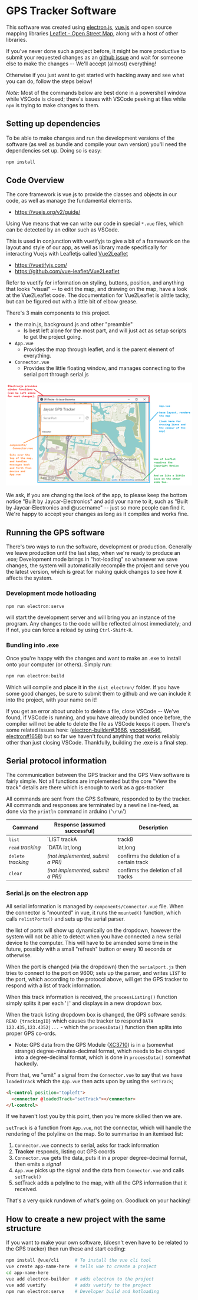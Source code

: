 # GPS Tracker Software

This software was created using [electron.js](https://www.electronjs.org/), [vue.js](https://vuejs.org/) and open source mapping libraries [Leaflet - Open Street Map](https://leafletjs.com/), along with a host of other libraries.

If you've never done such a project before, it might be more productive to submit your requested changes as an [github issue](https://github.com/Jaycar-Electronics/GPS-Tracker/issues) and wait for someone else to make the changes -- We'll accept (almost) everything!

Otherwise if you just want to get started with hacking away and see what you can do, follow the steps below!

_Note:_ Most of the commands below are best done in a powershell window while VSCode is closed; there's issues with VSCode peeking at files while `npm` is trying to make changes to them.

## Setting up dependencies

To be able to make changes and run the development versions of the software (as well as bundle and compile your own version) you'll need the dependencies set up. Doing so is easy:

```powershell
npm install
```

## Code Overview

The core framework is vue.js to provide the classes and objects in our code, as well as manage the fundamental elements.

- <https://vuejs.org/v2/guide/>

Using Vue means that we can write our code in special `*.vue` files, which can be detected by an editor such as VSCode.

This is used in conjunction with vuetifyjs to give a bit of a framework on the layout and style of our app, as well as library made specifically for interacting Vuejs with Leafletjs called [Vue2Leaflet](https://github.com/vue-leaflet/Vue2Leaflet)

- <https://vuetifyjs.com/>
- <https://github.com/vue-leaflet/Vue2Leaflet>

Refer to vuetify for information on styling, buttons, position, and anything that looks "visual" -- to edit the map, and drawing on the map, have a look at the Vue2Leaflet code. The documentation for Vue2Leaflet is alittle tacky, but can be figured out with a little bit of elbow grease.

There's 3 main components to this project.

- the main.js, background.js and other "preamble"
  - Is best left alone for the most part, and will just act as setup scripts to get the project going.
- `App.vue`
  - Provides the map through leaflet, and is the parent element of everything.
- `Connector.vue`
  - Provides the little floating window, and manages connecting to the serial port through serial.js

![screen layout](../images/software/window-explained.png)

We ask, if you are changing the look of the app, to please keep the bottom notice "Built by Jaycar-Electronics" and add your name to it, such as "Built by Jaycar-Electronics and @username" -- just so more people can find it. We're happy to accept your changes as long as it compiles and works fine.

## Running the GPS software

There's two ways to run the software, development or production. Generally we leave production until the last step, when we're ready to produce an .exe; Development mode brings in "hot-loading" so whenever we save changes, the system will automatically recompile the project and serve you the latest version, which is great for making quick changes to see how it affects the system.

### Development mode hotloading

```powershell
npm run electron:serve
```

will start the development server and will bring you an instance of the program. Any changes to the code will be reflected almost immediately; and if not, you can force a reload by using `Ctrl-Shift-R`.

### Bundling into .exe

Once you're happy with the changes and want to make an .exe to install onto your computer (or others). Simply run:

```powershell
npm run electron:build
```

Which will compile and place it in the `dist_electron/` folder. If you have some good changes, be sure to submit them to github and we can include it into the project, with your name on it!

If you get an error about unable to delete a file, close VSCode -- We've found, if VSCode is running, and you have already bundled once before, the compiler will not be able to delete the file as VSCode keeps it open. There's some related issues here: ([electron-builder#3666](https://github.com/electron-userland/electron-builder/issues/3666), [vscode#646](https://github.com/microsoft/vscode/issues/646), [electron#1658](https://github.com/electron/electron/issues/1658)) but so far we haven't found anything that works reliably other than just closing VSCode. Thankfully, building the .exe is a final step.

## Serial protocol information

The communication between the GPS tracker and the GPS View software is fairly simple. Not all functions are implemented but the core "View the track" details are there which is enough to work as a gps-tracker

All commands are sent from the GPS Software, responded to by the tracker.
All commands and responses are terminated by a newline line-feed, as done via the `println` command in arduino ('`\r\n`')

| Command             | Response (assumed successful)     | Description                                                                 |
| ------------------- | --------------------------------- | --------------------------------------------------------------------------- |
| `list`              | `LIST trackA|trackB|trackC|...|`  | returns a list of information that the GPS tracker has on SD card           |
| `read` _tracking_   | `DATA lat,long|lat,long|...|`     | returns a list of the GPS coords, taken from each interval (20s by default) |
| `delete` _tracking_ | _(not implemented, submit a PR!)_ | confirms the deletion of a certain track                                    |
| `clear`             | _(not implemented, submit a PR!)_ | confirms the deletion of all tracks                                         |

### Serial.js on the electron app

All serial information is managed by `components/Connector.vue` file. When the connector is "mounted" in vue, it runs the `mounted()` function, which calls `relistPorts()` and sets up the serial parser.

the list of ports will show up dynamically on the dropdown, however the system will not be able to detect when you have connected a new serial device to the computer. This will have to be amended some time in the future, possibly with a small "refresh" button or every 10 seconds or otherwise.

When the port is changed (via the dropdown) then the `serialport.js` then tries to connect to the port on 9600; sets up the parser, and writes `LIST` to the port, which according to the protocol above, will get the GPS tracker to respond with a list of track information.

When this track information is received, the `processListing()` function simply splits it per each '`|`' and displays in a new dropdown box.

When the track listing dropdown box is changed, the GPS software sends: `READ {trackingID}` which causes the tracker to respond `DATA 123.435,123.4352|...` - which the `processData()` function then splits into proper GPS co-ords.

- Note: GPS data from the GPS Module ([XC3710](https://jaycar.com.au/p/XC3710)) is in a (somewhat strange) degree-minutes-decimal format, which needs to be changed into a degree-decimal format, which is done in `processData()` somewhat hackedly.

From that, we "emit" a signal from the `Connector.vue` to say that we have `loadedTrack` which the `App.vue` then acts upon by using the `setTrack`;

```html
<l-control position="topleft">
  <connector @loadedTrack="setTrack"></connector>
</l-control>
```

If we haven't lost you by this point, then you're more skilled then we are.

`setTrack` is a function from `App.vue`, not the connector, which will handle the rendering of the polyline on the map. So to summarise in an itemised list:

1. `Connector.vue` connects to serial, asks for track information
2. **Tracker** responds, listing out GPS coords
3. `Connector.vue` gets the data, puts it in a proper degree-decimal format, then emits a _signal_
4. `App.vue` picks up the signal and the data from `Connector.vue` and calls `setTrack()`
5. setTrack adds a polyline to the map, with all the GPS information that it received.

That's a very quick rundown of what's going on. Goodluck on your hacking!

## How to create a new project with the same structure

If you want to make your own software, (doesn't even have to be related to the GPS tracker) then run these and start coding:

```sh
npm install @vue/cli      # To install the vue cli tool
vue create app-name-here  # tells vue to create a project
cd app-name-here
vue add electron-builder  # adds electron to the project
vue add vuetify           # adds vuetify to the project
npm run electron:serve    # Developer build and hotloading
```
